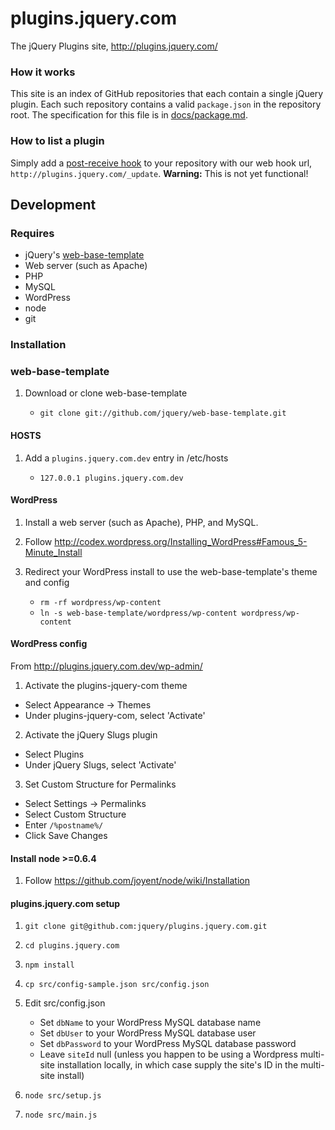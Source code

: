 # plugins.jquery.com

The jQuery Plugins site, http://plugins.jquery.com/

### How it works

This site is an index of GitHub repositories that each contain a single jQuery plugin. Each such repository contains a valid `package.json` in the repository root. The specification for this file is in [docs/package.md](/jquery/plugins.jquery.com/blob/master/docs/package.md).

### How to list a plugin

Simply add a [post-receive hook](http://help.github.com/post-receive-hooks/) to your repository with our web hook url, `http://plugins.jquery.com/_update`.
**Warning:** This is not yet functional!

## Development

### Requires

* jQuery's [web-base-template](https://github.com/jquery/web-base-template)
* Web server (such as Apache)
* PHP
* MySQL
* WordPress
* node
* git

### Installation

### web-base-template

1. Download or clone web-base-template

    * `git clone git://github.com/jquery/web-base-template.git`

#### HOSTS

1. Add a `plugins.jquery.com.dev` entry in /etc/hosts

    * `127.0.0.1 plugins.jquery.com.dev`

#### WordPress

1. Install a web server (such as Apache), PHP, and MySQL.  

2. Follow http://codex.wordpress.org/Installing_WordPress#Famous_5-Minute_Install

3. Redirect your WordPress install to use the web-base-template's theme and config
    * `rm -rf wordpress/wp-content`
    * `ln -s web-base-template/wordpress/wp-content wordpress/wp-content`

#### WordPress config

From http://plugins.jquery.com.dev/wp-admin/

1. Activate the plugins-jquery-com theme

 * Select Appearance -> Themes
 * Under plugins-jquery-com, select 'Activate'

2. Activate the jQuery Slugs plugin

 * Select Plugins
 * Under jQuery Slugs, select 'Activate'

3. Set Custom Structure for Permalinks

 * Select Settings -> Permalinks
 * Select Custom Structure
 * Enter `/%postname%/`
 * Click Save Changes

#### Install node >=0.6.4

1. Follow https://github.com/joyent/node/wiki/Installation

#### plugins.jquery.com setup

1. `git clone git@github.com:jquery/plugins.jquery.com.git`

2. `cd plugins.jquery.com`

3. `npm install`

4. `cp src/config-sample.json src/config.json`

5. Edit src/config.json
    * Set `dbName` to your WordPress MySQL database name
    * Set `dbUser` to your WordPress MySQL database user
    * Set `dbPassword` to your WordPress MySQL database password
    * Leave `siteId` null (unless you happen to be using a Wordpress multi-site installation locally, in which case supply the site's ID in the multi-site install)

6. `node src/setup.js`

7. `node src/main.js` 
